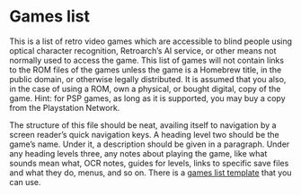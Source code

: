 # Games list

This is a list of retro video games which are
accessible to blind people using optical character recognition,
Retroarch’s AI service, or other means not normally used to access the
game. This list of games will not contain links to the ROM files of
the games unless the game is a Homebrew title, in the public domain,
or otherwise legally distributed. It is assumed that you also, in the
case of using a ROM, own a physical, or bought digital, copy of the
game. Hint: for PSP games, as long as it is supported, you may buy a
copy from the Playstation Network.

The structure of this file should be neat, availing itself to
navigation by a screen reader’s quick navigation keys. A heading level
two should be the game’s name. Under it, a description should be given
in a paragraph. Under any heading levels three, any notes about
playing the game, like what sounds mean what, OCR notes, guides for
levels, links to specific save files and what they do, menus, and so
on. There is a [games list template](games-list-template.md) that you can use.

